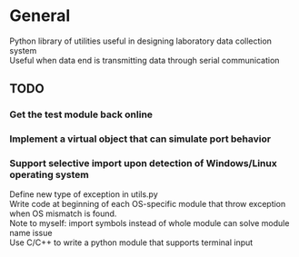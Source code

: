# General

Python library of utilities useful in designing laboratory data collection system  
Useful when data end is transmitting data through serial communication

## TODO

### Get the test module back online

### Implement a virtual object that can simulate port behavior

### Support selective import upon detection of Windows/Linux operating system

Define new type of exception in utils.py  
Write code at beginning of each OS-specific module that throw exception when OS mismatch is found.  
Note to myself: import symbols instead of whole module can solve module name issue  
Use C/C++ to write a python module that supports terminal input  

